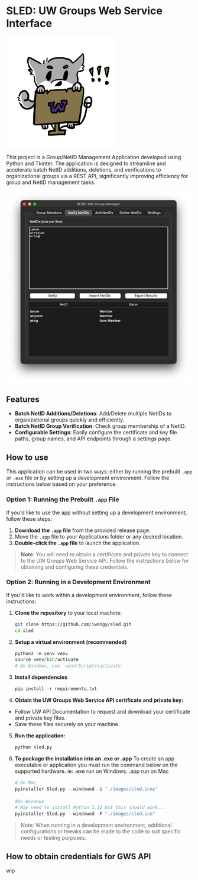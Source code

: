 # SLED: UW Groups Web Service Interface 

<img src="./images/sledlogo.png" alt="courier logo" width="300"/>

This project is a Group/NetID Management Application developed using Python and Tkinter. The application is designed to streamline and accelerate batch NetID additions, deletions, and verifications to organizational groups via a REST API, significantly improving efficiency for group and NetID management tasks.

<img src="./images/sledsc.png" alt="courier logo" width="500"/>

## Features

- **Batch NetID Additions/Deletions**: Add/Delete multiple NetIDs to organizational groups quickly and efficiently.
- **Batch NetID Group Verification**: Check group membership of a NetID.
- **Configurable Settings**: Easily configure the certificate and key file paths, group names, and API endpoints through a settings page.


## How to use

This application can be used in two ways: either by running the prebuilt `.app` or `.exe` file or by setting up a development environment. Follow the instructions below based on your preference.

### Option 1: Running the Prebuilt `.app` File

If you'd like to use the app without setting up a development environment, follow these steps:

1. **Download the `.app` file** from the provided release page.
2. Move the `.app` file to your Applications folder or any desired location.
3. **Double-click the `.app` file** to launch the application.

> **Note**: You will need to obtain a certificate and private key to connect to the UW Groups Web Service API. Follow the instructions below for obtaining and configuring these credentials.

### Option 2: Running in a Development Environment

If you'd like to work within a development environment, follow these instructions:

1. **Clone the repository** to your local machine:
   ```bash
   git clone https://github.com/iwangy/sled.git
   cd sled

2. **Setup a virtual environment (recommended)**
    ```python
    python3 -m venv venv
    source venv/bin/activate  
    # On Windows, use `venv\Scripts\activate`

3. **Install dependencies**
    ```python
    pip install -r requirements.txt

4. **Obtain the UW Groups Web Service API certificate and private key:**
- Follow UW API Documentation to request and download your certificate and private key files.
- Save these files securely on your machine.

5. **Run the application:**
    ```python
    python sled.py

6. **To package the installation into an .exe or .app**
    To create an app executable or application you must run the command below on the supported hardware. ie: .exe run on Windows, .app run on Mac

    ```python
    # On Mac
    pyinstaller Sled.py --windowed -i "./images/sled.icns"

    #On Windows
    # May need to install Python 3.12 but this should work...
    pyinstaller Sled.py --windowed -F "./images/sled.ico"
    
> Note: When running in a development environment, additional configurations or tweaks can be made to the code to suit specific needs or testing purposes.

## How to obtain credentials for GWS API

wip
